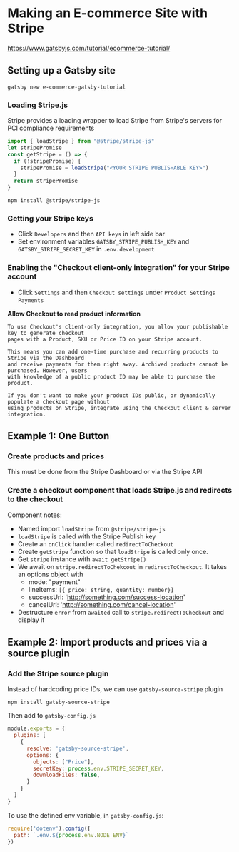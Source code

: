 # Making an E-commerce Site with Stripe

https://www.gatsbyjs.com/tutorial/ecommerce-tutorial/

## Setting up a Gatsby site

```shell
gatsby new e-commerce-gatsby-tutorial
```

### Loading Stripe.js

Stripe provides a loading wrapper to load Stripe from Stripe's servers for
PCI compliance requirements

```js
import { loadStripe } from "@stripe/stripe-js"
let stripePromise
const getStripe = () => {
  if (!stripePromise) {
    stripePromise = loadStripe("<YOUR STRIPE PUBLISHABLE KEY>")
  }
  return stripePromise
}
```

```shell
npm install @stripe/stripe-js
```

### Getting your Stripe keys

- Click `Developers` and then `API keys` in left side bar
- Set environment variables `GATSBY_STRIPE_PUBLISH_KEY` and `GATSBY_STRIPE_SECRET_KEY` in `.env.development`

### Enabling the "Checkout client-only integration" for your Stripe account

- Click `Settings` and then `Checkout settings` under `Product Settings` `Payments`

**Allow Checkout to read product information**

```
To use Checkout's client-only integration, you allow your publishable key to generate checkout 
pages with a Product, SKU or Price ID on your Stripe account.

This means you can add one-time purchase and recurring products to Stripe via the Dashboard 
and receive payments for them right away. Archived products cannot be purchased. However, users
with knowledge of a public product ID may be able to purchase the product.

If you don't want to make your product IDs public, or dynamically populate a checkout page without 
using products on Stripe, integrate using the Checkout client & server integration.
```

## Example 1: One Button

### Create products and prices

This must be done from the Stripe Dashboard or via the Stripe API

### Create a checkout component that loads Stripe.js and redirects to the checkout

Component notes:

- Named import `loadStripe` from `@stripe/stripe-js`
- `loadStripe` is called with the Stripe Publish key
- Create an `onClick` handler called `redirectToCheckout`
- Create `getStripe` function so that `loadStripe` is called only once.
- Get `stripe` instance with `await getStripe()`
- We await on `stripe.redirectToChekcout` in `redirectToCheckout`.  It takes an options object with
  - mode: "payment"
  - lineItems: `[{ price: string, quantity: number}]`
  - successUrl: 'http://something.com/success-location'
  - cancelUrl: 'http://something.com/cancel-location'
- Destructure `error` from `awaited` call to `stripe.redirectToCheckout` and display it

## Example 2: Import products and prices via a source plugin

### Add the Stripe source plugin

Instead of hardcoding price IDs, we can use `gatsby-source-stripe` plugin

```shell
npm install gatsby-source-stripe
```

Then add to `gatsby-config.js`

```js
module.exports = {
  plugins: [
    {
      resolve: 'gatsby-source-stripe',
      options: {
        objects: ["Price"],
        secretKey: process.env.STRIPE_SECRET_KEY,
        downloadFiles: false,
      }
    }
  ]
}
```

To use the defined env variable, in `gatsby-config.js`:

```js
require('dotenv').config({
  path: `.env.${process.env.NODE_ENV}`
})